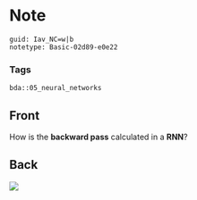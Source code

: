 # Note
```
guid: Iav_NC=w|b
notetype: Basic-02d89-e0e22
```

### Tags
```
bda::05_neural_networks
```

## Front
How is the <b>backward pass</b> calculated in a <b>RNN</b>?

## Back
<img src="paste-500b7531ff0fdbf42439e74c119f3808376f154f.jpg">
